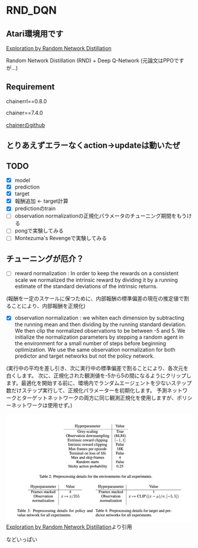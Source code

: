 # RND_DQN

## Atari環境用です
[Exploration by Random Network Distillation](https://arxiv.org/pdf/1810.12894.pdf)

Random Network Distillation (RND)
+
Deep Q-Network
(元論文はPPOですが...)

## Requirement

chainerrl==0.8.0

chainer==7.4.0

[chainerのgithub](https://github.com/chainer)
## とりあえずエラーなくaction->updateは動いたぜ
## TODO

- [x] model
- [x] prediction
- [x] target
- [x] 報酬追加 <- target計算
- [x] predictionのtrain
- [ ] observation normalizationの正規化パラメータのチューニング期間をもうける
- [ ] pongで実験してみる
- [ ] Montezuma's Revengeで実験してみる

## チューニングが厄介？
- [ ] reward normalization : In order to keep the rewards on a consistent scale we normalized the intrinsic reward by dividing it by a running estimate of the standard deviations of the intrinsic returns.

(報酬を一定のスケールに保つために、内部報酬の標準偏差の現在の推定値で割ることにより、内部報酬を正規化)
- [x]  observation normalization : we whiten each dimension by subtracting the running mean and then dividing by the running standard deviation. We then clip the normalized observations to be between -5 and 5. We initialize the normalization parameters by stepping a random agent in the environment for a small number of steps before beginning optimization. We use the same observation normalization for both predictor and target networks but not the policy network.

(実行中の平均を差し引き、次に実行中の標準偏差で割ることにより、各次元を白くします。 次に、正規化された観測値を-5から5の間になるようにクリップします。最適化を開始する前に、環境内でランダムエージェントを少ないステップ数だけステップ実行して、正規化パラメーターを初期化します。 予測ネットワークとターゲットネットワークの両方に同じ観測正規化を使用しますが、ポリシーネットワークは使用せず。)

![Hyper](https://github.com/dkuyoshi/RND_DQN/blob/master/images/image.png "Hyperparameter for normalization")
[Exploration by Random Network Distillation](https://arxiv.org/pdf/1810.12894.pdf)より引用

などいっぱい



